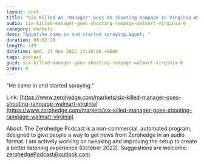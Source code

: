 ```yaml
---
layout: post
title: "Six Killed As 'Manager' Goes On Shooting Rampage In Virginia Walmart "
audio: six-killed-manager-goes-shooting-rampage-walmart-virginia-0
category: markets
desc: "&quot;He came in and started spraying.&quot; "
duration: 00:02:29
length: 149
datetime: Wed, 23 Nov 2022 14:10:00 +0000
tags: podcast
guid: six-killed-manager-goes-shooting-rampage-walmart-virginia-0
order: 0
---
```

&quot;He came in and started spraying.&quot; 

Link: [https://www.zerohedge.com/markets/six-killed-manager-goes-shooting-rampage-walmart-virginia](https://www.zerohedge.com/markets/six-killed-manager-goes-shooting-rampage-walmart-virginia)

About: The Zerohedge Podcast is a non-commercial, automated program, designed to give people a way to get news from Zerohedge in an audio format.  I am actively working on tweaking and improving the setup to create a better listening experience (October 2022).  Suggestions are welcome: [zerohedgePodcast@outlook.com](mailto:zerohedgePodcast@outlook.com)